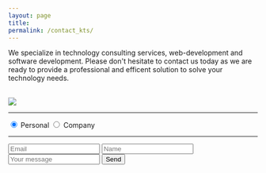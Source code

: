 ```yaml
---
layout: page
title: 
permalink: /contact_kts/
---
```



We specialize in technology consulting services, web-development and software development. Please don't hesitate to contact us today as we are ready
to provide a professional and efficent solution to solve your technology needs.


<link href='http://fonts.googleapis.com/css?family=Open+Sans:400,300,300italic,400italic,600' rel='stylesheet' type='text/css'>
<link href="//netdna.bootstrapcdn.com/font-awesome/3.1.1/css/font-awesome.css" rel="stylesheet">
<link rel="stylesheet" href="/contact_kts/contact.css">




<div class="testbox">
<br>
<img src="{{ site.url }}/contact_kts/mylogo2.png"/>
  

  <form id="myForm" method="POST" action="http://formspree.io/kabton14@gmail.com">
      <hr>
    <div class="accounttype">
      <input type="radio" value="None" id="radioOne" name="account" checked/>
      <label for="radioOne" class="radio" chec>Personal</label>
      <input type="radio" value="None" id="radioTwo" name="account" />
      <label for="radioTwo" class="radio">Company</label>
    </div>
  <hr>
  <label id="icon" for="name"><i class="icon-envelope "></i></label>
  <input type="text" name="name" id="name" placeholder="Email" required/>
  <label id="icon" for="name"><i class="icon-user"></i></label>
  <input type="text" name="name" id="name" placeholder="Name" required/>
  <label id="icon" for="name"><i class="icon-keyboard"></i></label>
  <input type="text" name="name" id="name" placeholder="Your message" required/>
  <input type="submit" name="name" value="Send" id="button" />
  
  </form>
</div>
